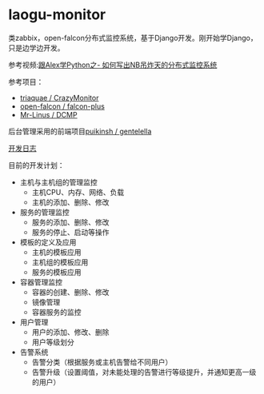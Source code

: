 # laogu-monitor
类zabbix，open-falcon分布式监控系统，基于Django开发。刚开始学Django，只是边学边开发。

参考视频:[跟Alex学Python之- 如何写出NB吊炸天的分布式监控系统](http://edu.51cto.com/course/6208.html?source=so)

参考项目：
* [triaquae / CrazyMonitor](https://github.com/triaquae/CrazyMonitor)
* [open-falcon / falcon-plus](https://github.com/open-falcon/falcon-plus)
* [Mr-Linus / DCMP](https://github.com/Mr-Linus/DCMP)

后台管理采用的前端项目[puikinsh / gentelella](https://github.com/puikinsh/gentelella)

[开发日志](https://serchaofan.github.io/2018/10/09/Laogu-Monitor%E5%BC%80%E5%8F%91%E6%97%A5%E5%BF%97/)

目前的开发计划：
* 主机与主机组的管理监控
  * 主机CPU、内存、网络、负载
  * 主机的添加、删除、修改
* 服务的管理监控
  * 服务的添加、删除、修改
  * 服务的停止、启动等操作
* 模板的定义及应用
  * 主机的模板应用
  * 主机组的模板应用
  * 服务的模板应用
* 容器管理监控
  * 容器的创建、删除、修改
  * 镜像管理
  * 容器服务的监控
* 用户管理
  * 用户的添加、修改、删除
  * 用户等级划分
* 告警系统
  * 告警分类（根据服务或主机告警给不同用户）
  * 告警升级（设置阈值，对未能处理的告警进行等级提升，并通知更高一级的用户）
